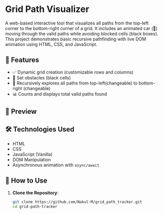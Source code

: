 # Grid Path Visualizer

A web-based interactive tool that visualizes all paths from the top-left corner to the bottom-right corner of a grid. It includes an animated car (🚗) moving through the valid paths while avoiding blocked cells (black boxes). This project demonstrates basic recursive pathfinding with live DOM animation using HTML, CSS, and JavaScript.

## 🔧 Features

- ✅ Dynamic grid creation (customizable rows and columns)
- 🚫 Set obstacles (black cells)
- 🔁 Recursively explores all paths from top-left(changeable) to bottom-right (changeable)
- 📊 Counts and displays total valid paths found

## 📸 Preview

## 🛠️ Technologies Used

- HTML
- CSS
- JavaScript (Vanilla)
- DOM Manipulation
- Asynchronous animation with `async/await`

## 🚀 How to Use

1. **Clone the Repository**:
   ```bash
   git clone https://github.com/Nakul-M/grid_path_tracker.git
   cd grid-path-tracker
